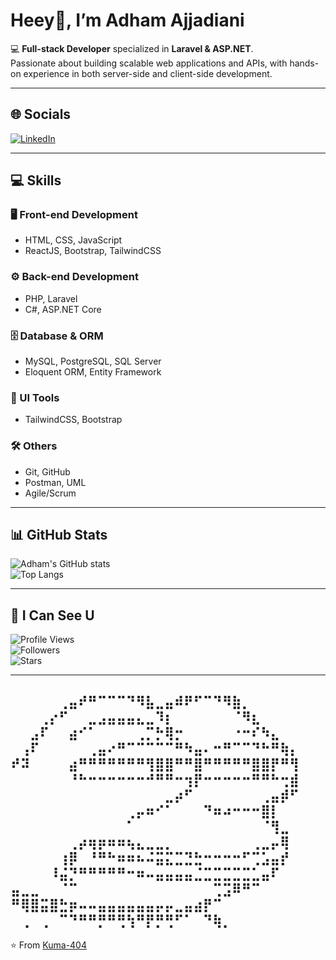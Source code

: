 
# Heey👋, I’m **Adham Ajjadiani**

💻 **Full-stack Developer** specialized in **Laravel & ASP.NET**.  
Passionate about building scalable web applications and APIs, with hands-on experience in both server-side and client-side development.  

---

## 🌐 Socials  
[![LinkedIn](https://img.shields.io/badge/LinkedIn-0A66C2?style=for-the-badge&logo=linkedin&logoColor=white)](https://www.linkedin.com/in/adham-ajjadiani)  

---

## 💻 Skills  

### 🖥️ Front-end Development  
- HTML, CSS, JavaScript  
- ReactJS, Bootstrap, TailwindCSS  

### ⚙️ Back-end Development  
- PHP, Laravel  
- C#, ASP.NET Core  

### 🗄️ Database & ORM  
- MySQL, PostgreSQL, SQL Server  
- Eloquent ORM, Entity Framework  

### 🎨 UI Tools  
- TailwindCSS, Bootstrap  

### 🛠️ Others  
- Git, GitHub  
- Postman, UML  
- Agile/Scrum  

---

## 📊 GitHub Stats  
![Adham's GitHub stats](https://github-readme-stats.vercel.app/api?username=Kuma-404&show_icons=true&theme=tokyonight)  
![Top Langs](https://github-readme-stats.vercel.app/api/top-langs/?username=Kuma-404&layout=compact&theme=tokyonight)  

---

## 🚀 I Can See U  
![Profile Views](https://komarev.com/ghpvc/?username=Kuma-404&style=for-the-badge&color=blue)  
![Followers](https://img.shields.io/github/followers/Kuma-404?style=for-the-badge&logo=github&label=Followers)  
![Stars](https://img.shields.io/github/stars/Kuma-404?style=for-the-badge&logo=github&label=Stars)  

---
⠀⠀⠀⠀⠀⢀⣤⠞⠛⠉⠉⠉⠙⠻⣧⣀⣤⠾⠟⠋⠉⠙⠻⣷⡀⠀⠀⠀⠀⠀
⠀⠀⠀⢀⡔⠋⠀⠀⣀⣠⣤⣤⣤⣄⣀⠹⡆⠀⠀⠀⠀⠀⠀⠈⠻⣆⠀⠀⠀⠀
⠀⠀⣠⠏⠀⠀⣴⠊⠁⠀⠀⠀⠀⢀⡉⡓⢿⡒⠀⠀⠀⠀⠀⠐⠒⠎⠳⣄⠀⠀
⠀⢠⠏⠀⠀⠀⠀⠀⢀⣤⠔⠛⠉⠉⠉⠉⠉⠛⠳⣤⠄⠒⠛⠉⠉⠙⠓⠛⢷⡄
⠞⠽⠀⠀⠀⠀⣴⠛⠛⠛⠛⠛⠛⠛⢻⣿⣿⠛⠛⣿⠛⠛⠛⠛⠛⣿⣿⡟⠛⢻
⠀⠀⠀⠀⠀⠀⠘⠓⠒⠒⠒⠒⠒⠒⠚⠛⠛⠒⢲⡟⠒⠒⠒⠒⠒⠛⠛⠓⢒⣾
⠀⠀⠀⠀⠀⠀⠀⠀⠀⠀⠀⠀⠀⠀⠀⠀⣀⡴⠋⠀⠀⠀⠀⠀⠀⠀⢀⣤⡾⠋
⠀⠀⠀⠀⠀⠀⠀⠀⠀⠀⠀⠀⢀⡤⠶⠊⠁⠀⠀⠀⠙⠶⠴⠒⠒⠒⣿⡇⠀⠀
⠀⠀⠀⠀⠀⠀⠀⠀⠀⠀⠀⠀⠁⠀⠀⠀⠀⠀⠀⠀⠀⠀⠀⠀⠀⠀⠈⢻⣀⠀
⠀⠀⠀⠀⠀⠀⢀⡴⢶⡶⠶⠶⢦⣄⣀⣀⡀⠀⠀⠀⠀⠀⠀⠀⠀⢀⣀⡤⢿⠀
⠀⠀⠀⠀⠀⢰⡿⠀⠘⠛⠓⠶⠶⠦⠬⣭⣍⣉⣙⣓⠒⠒⠒⠒⠋⢉⣡⣤⡞⠀
⠀⠀⠀⠀⠸⣬⡙⠛⠛⠛⠛⠛⠒⠶⠤⣤⣤⣤⣤⣈⣉⣉⣉⣉⣉⣁⣤⠏⠀⠀
⣤⣀⣀⠀⠀⠈⠉⠀⠀⠀⠀⠀⠀⠀⠀⠀⠀⠀⠀⠀⠀⢉⣩⠿⠛⠉⠀⠀⠀⠀
⠛⢿⣿⣭⣿⣓⡶⠤⠤⣤⣤⣤⣤⣤⣤⡤⡤⣀⣤⣴⡟⠉⠀⠀⠀⠀⠀⠀⠀⠀
⠀⢀⠀⢀⠀⠉⠙⠛⠛⡛⠛⢛⢳⠛⡟⡛⢛⠋⠁⠀⠙⢷⡀⠀⠀⠀⠀⠀⠀⠀
---
⭐️ From [Kuma-404](https://github.com/Kuma-404)

